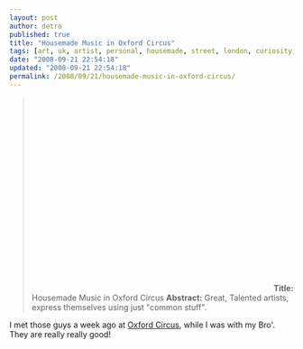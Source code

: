 ```yaml
---
layout: post
author: detro
published: true
title: "Housemade Music in Oxford Circus"
tags: [art, uk, artist, personal, housemade, street, london, curiosity, english, fun, music, oxford-circus]
date: "2008-09-21 22:54:18"
updated: "2008-09-21 22:54:18"
permalink: /2008/09/21/housemade-music-in-oxford-circus/
---
```


<blockquote>
<object width="425" height="344"><param name="movie" value="http://www.youtube.com/v/CgM4hXlEhFA&hl=en&fs=1&rel=0&color1=0x2b405b&color2=0x6b8ab6"></param><param name="allowFullScreen" value="true"></param><embed src="http://www.youtube.com/v/CgM4hXlEhFA&hl=en&fs=1&rel=0&color1=0x2b405b&color2=0x6b8ab6" type="application/x-shockwave-flash" allowfullscreen="true" width="425" height="344"></embed></object>
<strong>Title:</strong> Housemade Music in Oxford Circus
<strong>Abstract:</strong> Great, Talented artists, express themselves using just "common stuff".
</blockquote>

I met those guys a week ago at <a href="http://maps.google.co.uk/maps?f=q&hl=en&geocode=&q=oxford+circus,+london&sll=53.800651,-4.064941&sspn=7.413158,23.291016&ie=UTF8&ll=51.515326,-0.141771&spn=0.007625,0.022745&t=h&z=16&iwloc=addr">Oxford Circus</a>, while I was with my Bro'. They are really really good!
